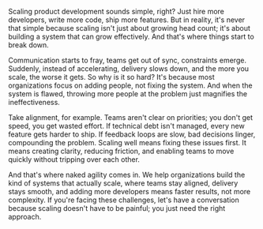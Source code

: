 Scaling product development sounds simple, right? Just hire more developers, write more code, ship more features. But in reality, it's never that simple because scaling isn't just about growing head count; it's about building a system that can grow effectively. And that's where things start to break down.

Communication starts to fray, teams get out of sync, constraints emerge. Suddenly, instead of accelerating, delivery slows down, and the more you scale, the worse it gets. So why is it so hard? It's because most organizations focus on adding people, not fixing the system. And when the system is flawed, throwing more people at the problem just magnifies the ineffectiveness.

Take alignment, for example. Teams aren't clear on priorities; you don't get speed, you get wasted effort. If technical debt isn't managed, every new feature gets harder to ship. If feedback loops are slow, bad decisions linger, compounding the problem. Scaling well means fixing these issues first. It means creating clarity, reducing friction, and enabling teams to move quickly without tripping over each other.

And that's where naked agility comes in. We help organizations build the kind of systems that actually scale, where teams stay aligned, delivery stays smooth, and adding more developers means faster results, not more complexity. If you're facing these challenges, let's have a conversation because scaling doesn't have to be painful; you just need the right approach.